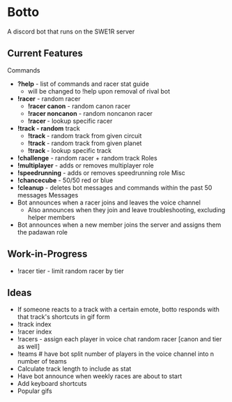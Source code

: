 # Botto
A discord bot that runs on the SWE1R server

## Current Features  
Commands
* **?help** - list of commands and racer stat guide
  * will be changed to !help upon removal of rival bot
* **!racer** - random racer
  * **!racer canon** - random canon racer
  * **!racer noncanon** - random noncanon racer
  * **!racer <name>** - lookup specific racer
* **!track - random** track
  * **!track <circuit>** - random track from given circuit
  * **!track <planet>** - random track from given planet
  * **!track <name>** - lookup specific track
* **!challenge** - random racer + random track
    Roles
* **!multiplayer** - adds or removes multiplayer role
* **!speedrunning** - adds or removes speedrunning role
    Misc
* **!chancecube** - 50/50 red or blue
* **!cleanup** - deletes bot messages and commands within the past 50 messages
Messages
* Bot announces when a racer joins and leaves the voice channel
  * Also announces when they join and leave troubleshooting, excluding helper members
* Bot announces when a new member joins the server and assigns them the padawan role

## Work-in-Progress
* !racer tier - limit random racer by tier

## Ideas
* If someone reacts to a track with a certain emote, botto responds with that track's shortcuts in gif form
* !track index
* !racer index
* !racers - assign each player in voice chat random racer [canon and tier as well]
* !teams # have bot split number of players in the voice channel into n number of teams
* Calculate track length to include as stat
* Have bot announce when weekly races are about to start
* Add keyboard shortcuts
* Popular gifs
